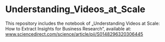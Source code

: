 # Understanding_Videos_at_Scale
This repository includes the notebook of „Understanding Videos at Scale: How to Extract Insights for Business Research“, available at: www.sciencedirect.com/science/article/pii/S0148296320306445

